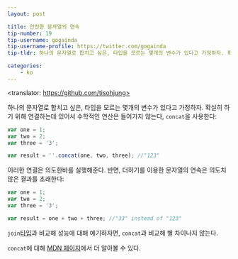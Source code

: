 ```yaml
---
layout: post

title: 안전한 문자열의 연속
tip-number: 19
tip-username: gogainda
tip-username-profile: https://twitter.com/gogainda
tip-tldr: 하나의 문자열로 합치고 싶은, 타입을 모르는 몇개의 변수가 있다고 가정하자. 확실히 하기 위해 연결하는데 있어서 수학적인 연산은 들어가지 않는다, concat을 사용한다

categories:
    - ko
---
```

<translator: https://github.com/tisohjung>

하나의 문자열로 합치고 싶은, 타입을 모르는 몇개의 변수가 있다고 가정하자. 확실히 하기 위해 연결하는데 있어서 수학적인 연산은 들어가지 않는다, `concat`을 사용한다:

```javascript
var one = 1;
var two = 2;
var three = '3';

var result = ''.concat(one, two, three); //"123"
```

이러한 연결은 의도한바를 실행해준다. 반면, 더하기를 이용한 문자열의 연속은 의도치 않은 결과를 초래한다:

```javascript
var one = 1;
var two = 2;
var three = '3';

var result = one + two + three; //"33" instead of "123"
```

`join`[타입](http://www.sitepoint.com/javascript-fast-string-concatenation/)과 비교해 성능에 대해 예기하자면, `concat`과 비교해 별 차이나지 않는다.

`concat`에 대해 [MDN 페이지](https://developer.mozilla.org/en-US/docs/Web/JavaScript/Reference/Global_Objects/String/concat)에서 더 알아볼 수 있다.